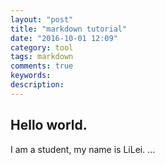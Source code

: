 ```yaml
---
layout: "post"
title: "markdown tutorial"
date: "2016-10-01 12:09"
category: tool
tags: markdown
comments: true
keywords:
description:
---
```

## Hello world.

I am a student, my name is LiLei.
...
